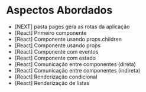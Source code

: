# Aspectos Abordados

- [NEXT] pasta pages gera as rotas da aplicação
- [React] Primeiro componente
- [React] Componente usando props.children
- [React] Componente usando props
- [React] Componente com eventos
- [React] Componente com estado
- [React] Comunicação entre componentes (direta)
- [React] Comunicação entre componentes (indireta)
- [React] Renderização condicional
- [React] Renderização de listas
